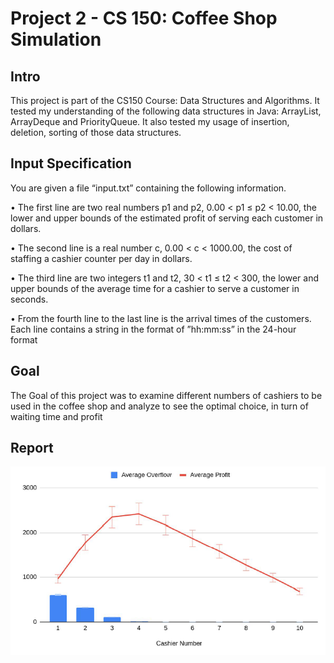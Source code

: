 # Project 2 - CS 150: Coffee Shop Simulation

## Intro
This project is part of the CS150 Course: Data Structures and Algorithms. It tested my understanding of the following data structures in Java: ArrayList, ArrayDeque and PriorityQueue. It also tested my usage of insertion, deletion, sorting of those data structures.

## Input Specification
You are given a file “input.txt” containing the following information.

• The first line are two real numbers p1 and p2, 0.00 < p1 ≤ p2 < 10.00, the lower and upper bounds of the
estimated profit of serving each customer in dollars.

• The second line is a real number c, 0.00 < c < 1000.00, the cost of staffing a cashier counter per day in dollars.

• The third line are two integers t1 and t2, 30 < t1 ≤ t2 < 300, the lower and upper bounds of the average time
for a cashier to serve a customer in seconds.

• From the fourth line to the last line is the arrival times of the customers. Each line contains a string in the format
of ”hh:mm:ss” in the 24-hour format

## Goal
The Goal of this project was to examine different numbers of cashiers to be used in the coffee shop and analyze to see the optimal choice, in turn of waiting time and profit

## Report
![Profit to number of Cashier](project2.PNG?raw=true "Title")
